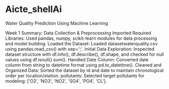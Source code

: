 # Aicte_shellAi
Water Quality Prediction Using Machine Learning

Week 1 Summary: Data Collection & Preprocessing
Imported Required Libraries:
Used pandas, numpy, scikit-learn modules for data processing and model building.
Loaded the Dataset:
Loaded datasetwaterquality.csv using pandas.read_csv() with sep=';'.
Initial Data Exploration:
Inspected dataset structure with df.info(), df.describe(), df.shape, and checked for null values using df.isnull().sum().
Handled Date Column:
Converted date column from string to datetime format using pd.to_datetime().
Cleaned and Organized Data:
Sorted the dataset by id and date to maintain chronological order per location/station.
pollutants:
Selected target pollutants for modeling: ['O2', 'NO3', 'NO2', 'SO4', 'PO4', 'CL'].
